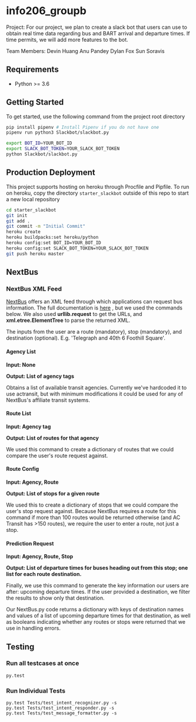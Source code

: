 # info206_groupb
Project:
For our project, we plan to create a slack bot that users can use to obtain real time data regarding bus and BART arrival and departure times. If time permits, we will add more features to the bot.

Team Members:
Devin Huang
Anu Pandey
Dylan Fox
Sun Soravis

## Requirements

* Python >= 3.6

## Getting Started

To get started, use the following command from the project root directory

``` sh
pip install pipenv # Install Pipenv if you do not have one
pipenv run python3 Slackbot/slackbot.py

export BOT_ID=YOUR_BOT_ID
export SLACK_BOT_TOKEN=YOUR_SLACK_BOT_TOKEN
python Slackbot/slackbot.py
```
## Production Deployment

This project supports hosting on heroku through Procfile and Pipfile. To run on heroku, copy the directory `starter_slackbot` outside of this repo to start a new local repository 

``` sh
cd starter_slackbot
git init
git add .
git commit -m "Initial Commit"
heroku create
heroku buildpacks:set heroku/python
heroku config:set BOT_ID=YOUR_BOT_ID
heroku config:set SLACK_BOT_TOKEN=YOUR_SLACK_BOT_TOKEN
git push heroku master
```

## NextBus

### NextBus XML Feed

[NextBus](https://www.nextbus.com/) offers an XML feed through which applications can request bus information. The full documentation is [here](https://www.nextbus.com/xmlFeedDocs/NextBusXMLFeed.pdf) , but we used the commands below. We also used **urllib.request** to get the URLs, and **xml.etree.ElementTree** to parse the returned XML.

The inputs from the user are a route (mandatory), stop (mandatory), and destination (optional). E.g. 'Telegraph and 40th 6 Foothill Square'.

#### Agency List

**Input: None**

**Output: List of agency tags**

Obtains a list of available transit agencies. Currently we've hardcoded it to use actransit, but with minimum modifications it could be used for any of NextBus's affiliate transit systems.

#### Route List

**Input: Agency tag**

**Output: List of routes for that agency**

We used this command to create a dictionary of routes that we could compare the user's route request against.

#### Route Config

**Input: Agency, Route**

**Output: List of stops for a given route**

We used this to create a dictionary of stops that we could compare the user's stop request against. Because NextBus requires a route for this command if more than 100 routes would be returned otherwise (and AC Transit has >150 routes), we require the user to enter a route, not just a stop.

#### Prediction Request

**Input: Agency, Route, Stop**

**Output: List of departure times for buses heading out from this stop; one list for each route destination.**

Finally, we use this command to generate the key information our users are after: upcoming departure times. If the user provided a destination, we filter the results to show only that destination. 

Our NextBus.py code returns a dictionary with keys of destination names and values of a list of upcoming departure times for that destination, as well as booleans indicating whether any routes or stops were returned that we use in handling errors.

## Testing

### Run all testcases at once
``` sh
py.test
```

### Run Individual Tests
```
py.test Tests/test_intent_recognizer.py -s
py.test Tests/test_intent_responder.py -s
py.test Tests/test_message_formatter.py -s
````